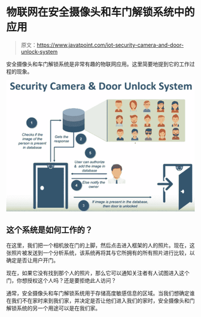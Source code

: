 # 物联网在安全摄像头和车门解锁系统中的应用

> 原文：<https://www.javatpoint.com/iot-security-camera-and-door-unlock-system>

安全摄像头和车门解锁系统是非常有趣的物联网应用。这里简要地提到它的工作过程的现象。

![IoT Security Camera & Door Unlock System](img/f4630f2cb988f0b3ec88f3034440416a.png)

## 这个系统是如何工作的？

在这里，我们把一个相机放在门的上脚，然后点击进入框架的人的照片。现在，这张照片被发送到一个分析系统，该系统再将其与它所拥有的所有照片进行比较，以确定是否让用户开门。

现在，如果它没有找到那个人的照片，那么它可以通知关注者有人试图进入这个门，你想授权这个人吗？还是要拒绝此人访问？

通常，安全摄像头和车门解锁系统用于存储高度敏感信息的区域。当我们想确定谁在我们不在家时来到我们家，并决定是否让他们进入我们的家时，安全摄像头和门解锁系统的另一个用途可以是在我们家。